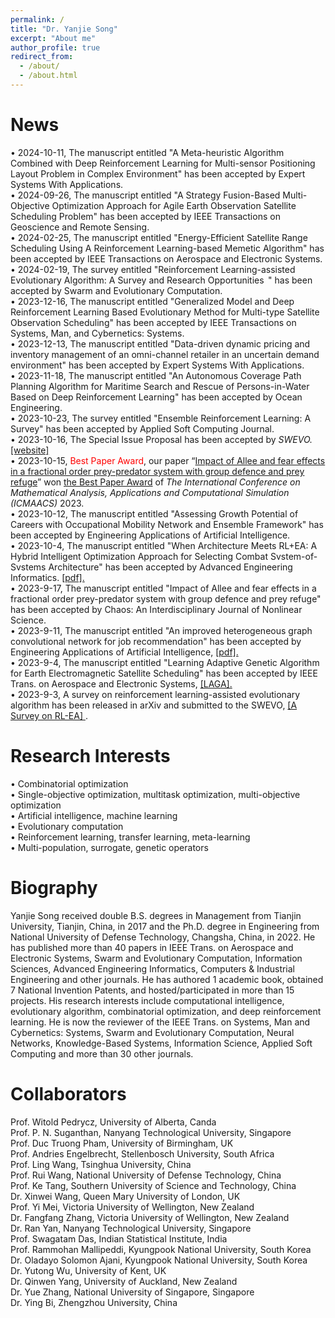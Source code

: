 ```yaml
---
permalink: /
title: "Dr. Yanjie Song"
excerpt: "About me"
author_profile: true
redirect_from: 
  - /about/
  - /about.html
---
```


News
=====
• 2024-10-11, The manuscript entitled "A Meta-heuristic Algorithm Combined with Deep Reinforcement Learning for Multi-sensor Positioning Layout Problem in Complex Environment" has been accepted by Expert Systems With Applications. \
• 2024-09-26, The manuscript entitled "A Strategy Fusion-Based Multi-Objective Optimization Approach for Agile Earth Observation Satellite Scheduling Problem" has been accepted by IEEE Transactions on Geoscience and Remote Sensing. \
• 2024-02-25, The manuscript entitled "Energy-Efficient Satellite Range Scheduling Using A Reinforcement Learning-based Memetic Algorithm" has been accepted by IEEE Transactions on Aerospace and Electronic Systems. \
• 2024-02-19, The survey entitled "Reinforcement Learning-assisted Evolutionary Algorithm: A Survey and Research Opportunities  " has been accepted by Swarm and Evolutionary Computation. \
• 2023-12-16, The manuscript entitled "Generalized Model and Deep Reinforcement Learning Based Evolutionary Method for Multi-type Satellite Observation Scheduling" has been accepted by IEEE Transactions on Systems, Man, and Cybernetics: Systems. \
• 2023-12-13, The manuscript entitled "Data-driven dynamic pricing and inventory management of an omni-channel retailer in an uncertain demand environment" has been accepted by Expert Systems With Applications. \
• 2023-11-18, The manuscript entitled "An Autonomous Coverage Path Planning Algorithm for Maritime Search and Rescue of Persons-in-Water Based on Deep Reinforcement Learning" has been accepted by Ocean Engineering. \
• 2023-10-23, The survey entitled "Ensemble Reinforcement Learning: A Survey" has been accepted by Applied Soft Computing Journal. \
• 2023-10-16, The Special Issue Proposal has been accepted by <i> SWEVO. </i> <a href="https://www.sciencedirect.com/journal/swarm-and-evolutionary-computation/about/call-for-papers#integration-method-of-reinforcement-learning-and-evolutionary-algorithm-approaches-and-applications"> [website] </a> \
• 2023-10-15, <span style="color: #FF0000">Best Paper Award</span>, our paper “<a target="_blank" href="https://pubs.aip.org/aip/cha/article/33/10/103113/2916179/Impact-of-Allee-and-fear-effects-in-a-fractional">Impact of Allee and fear effects in a fractional order prey-predator system with group defence and prey refuge</a>” won <a target="_blank" href="https://github.com/yanjiesong/yanjiesong.github.io/blob/master/files/chaos2023.pdf">the Best Paper Award</a> of <i> The International Conference on Mathematical Analysis, Applications and Computational Simulation (ICMAACS) </i> 2023. \
• 2023-10-12, The manuscript entitled "Assessing Growth Potential of Careers with Occupational Mobility Network and Ensemble Framework" has been accepted by Engineering Applications of Artificial Intelligence. \
• 2023-10-4, The manuscript entitled "When Architecture Meets RL+EA: A Hybrid Intelligent Optimization Approach for Selecting Combat Svstem-of-Svstems Architecture" has been accepted by Advanced Engineering Informatics. <a href="https://github.com/yanjiesong/yanjiesong.github.io/blob/master/files/RL%2BEA.pdf"> [pdf].</a>\
• 2023-9-17, The manuscript entitled "Impact of Allee and fear effects in a fractional order prey-predator system with group defence and prey refuge" has been accepted by Chaos: An Interdisciplinary Journal of Nonlinear Science. \
• 2023-9-11, The manuscript entitled "An improved heterogeneous graph convolutional network for job recommendation" has been accepted by Engineering Applications of Artificial Intelligence, <a href="https://github.com/yanjiesong/yanjiesong.github.io/blob/master/files/An%20improved%20heterogeneous%20graph%20convolutional%20network%20forjob%20recommendation.pdf"> [pdf].</a>\
• 2023-9-4, The manuscript entitled "Learning Adaptive Genetic Algorithm for Earth Electromagnetic Satellite Scheduling" has been accepted by IEEE Trans. on Aerospace and Electronic Systems, <a href="https://github.com/yanjiesong/yanjiesong.github.io/blob/master/files/laga2023taes.pdf"> [LAGA].</a>\
• 2023-9-3, A survey on reinforcement learning-assisted evolutionary algorithm has been released in arXiv and submitted to the SWEVO, <a href="https://arxiv.org/abs/2308.13420"> [A Survey on RL-EA] </a>.

Research Interests
=====
• Combinatorial optimization \
• Single-objective optimization, multitask optimization, multi-objective optimization \
• Artificial intelligence, machine learning \
• Evolutionary computation \
• Reinforcement learning, transfer learning, meta-learning \
• Multi-population, surrogate, genetic operators 


Biography
======
Yanjie Song received double B.S. degrees in Management from Tianjin University, Tianjin, China, in 2017 and the Ph.D. degree in Engineering from National University of Defense Technology, Changsha, China, in 2022. He has published more than 40 papers in IEEE Trans. on Aerospace and Electronic Systems, Swarm and Evolutionary Computation, Information Sciences, Advanced Engineering Informatics, Computers & Industrial Engineering and other journals. He has authored 1 academic book, obtained 7 National Invention Patents, and hosted/participated in more than 15 projects. His research interests include computational intelligence, evolutionary algorithm, combinatorial optimization, and deep reinforcement learning. He is now the reviewer of the IEEE Trans. on Systems, Man and Cybernetics: Systems, Swarm and Evolutionary Computation, Neural Networks, Knowledge-Based Systems, Information Science, Applied Soft Computing and more than 30 other journals. 


Collaborators
======
Prof. Witold Pedrycz, University of Alberta, Canda \
Prof. P. N. Suganthan, Nanyang Technological University, Singapore \
Prof. Duc Truong Pham, University of Birmingham, UK \
Prof. Andries Engelbrecht, Stellenbosch University, South Africa \
Prof. Ling Wang, Tsinghua University, China \
Prof. Rui Wang, National University of Defense Technology, China \
Prof. Ke Tang, Southern University of Science and Technology, China \
Dr. Xinwei Wang, Queen Mary University of London, UK \
Prof. Yi Mei, Victoria University of Wellington, New Zealand \
Dr. Fangfang Zhang, Victoria University of Wellington, New Zealand \
Dr. Ran Yan, Nanyang Technological University, Singapore \
Prof. Swagatam Das, Indian Statistical Institute, India \
Prof. Rammohan Mallipeddi, Kyungpook National University, South Korea \
Dr. Oladayo Solomon Ajani, Kyungpook National University, South Korea \
Dr. Yutong Wu, University of Kent, UK \
Dr. Qinwen Yang, University of Auckland, New Zealand \
Dr. Yue Zhang, National University of Singapore, Singapore \
Dr. Ying Bi, Zhengzhou University, China


